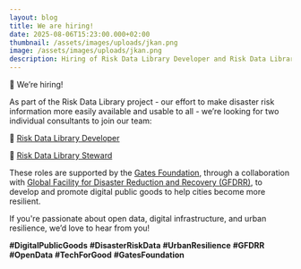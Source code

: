 ```yaml
---
layout: blog
title: We are hiring!
date: 2025-08-06T15:23:00.000+02:00
thumbnail: /assets/images/uploads/jkan.png
image: /assets/images/uploads/jkan.png
description: Hiring of Risk Data Library Developer and Risk Data Library Steward
---
```

🚨 We’re hiring!

As part of the Risk Data Library project - our effort to make disaster risk information more easily available and usable to all - we’re looking for two individual consultants to join our team:

🔹 [Risk Data Library Developer](https://riskdatalibrary.org/assets/images/uploads/Risk%20Data%20Library%20Developer.pdf)

🔹 [Risk Data Library Steward](https://riskdatalibrary.org/assets/images/uploads/Risk%20Data%20Library%20Steward.pdf)

These roles are supported by the [Gates Foundation](https://www.linkedin.com/feed/#), through a collaboration with [Global Facility for Disaster Reduction and Recovery (GFDRR)](https://www.linkedin.com/feed/#), to develop and promote digital public goods to help cities become more resilient.

If you're passionate about open data, digital infrastructure, and urban resilience, we’d love to hear from you!

**\#DigitalPublicGoods** **\#DisasterRiskData** **\#UrbanResilience** **\#GFDRR** **\#OpenData** **\#TechForGood** **\#GatesFoundation**
